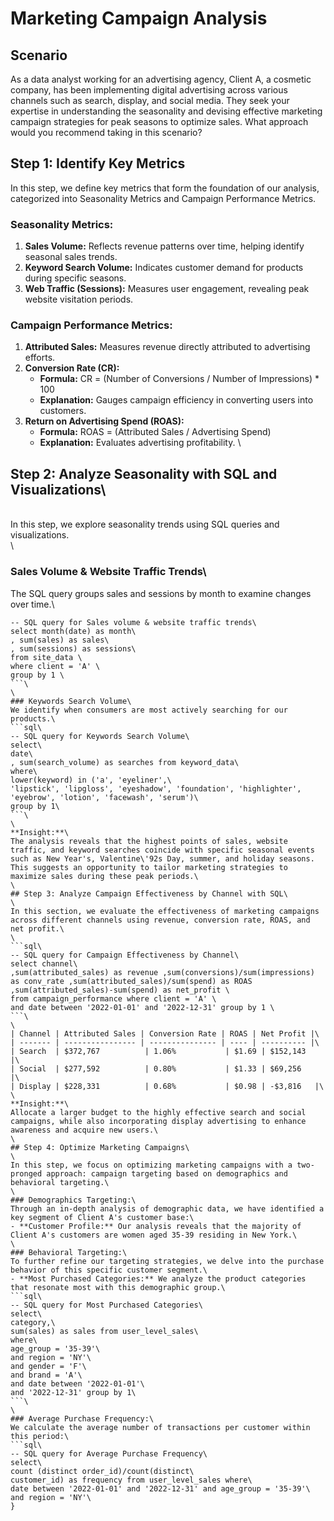 # Marketing Campaign Analysis

## Scenario
As a data analyst working for an advertising agency, Client A, a cosmetic company, has been implementing digital advertising across various channels such as search, display, and social media. They seek your expertise in understanding the seasonality and devising effective marketing campaign strategies for peak seasons to optimize sales. What approach would you recommend taking in this scenario?

## Step 1: Identify Key Metrics

In this step, we define key metrics that form the foundation of our analysis, categorized into Seasonality Metrics and Campaign Performance Metrics.

### Seasonality Metrics:
1. **Sales Volume:** Reflects revenue patterns over time, helping identify seasonal sales trends.
2. **Keyword Search Volume:** Indicates customer demand for products during specific seasons.
3. **Web Traffic (Sessions):** Measures user engagement, revealing peak website visitation periods.

### Campaign Performance Metrics:
1. **Attributed Sales:** Measures revenue directly attributed to advertising efforts.
2. **Conversion Rate (CR):**
   - **Formula:** CR = (Number of Conversions / Number of Impressions) * 100
   - **Explanation:** Gauges campaign efficiency in converting users into customers.
3. **Return on Advertising Spend (ROAS):**
   - **Formula:** ROAS = (Attributed Sales / Advertising Spend)
   - **Explanation:** Evaluates advertising profitability.
\
## Step 2: Analyze Seasonality with SQL and Visualizations\
\
In this step, we explore seasonality trends using SQL queries and visualizations.\
\
### Sales Volume & Website Traffic Trends\
The SQL query groups sales and sessions by month to examine changes over time.\
```sql\
-- SQL query for Sales volume & website traffic trends\
select month(date) as month\
, sum(sales) as sales\
, sum(sessions) as sessions\
from site_data \
where client = 'A' \
group by 1 \
```\
\
### Keywords Search Volume\
We identify when consumers are most actively searching for our products.\
```sql\
-- SQL query for Keywords Search Volume\
select\
date\
, sum(search_volume) as searches from keyword_data\
where\
lower(keyword) in ('a', 'eyeliner',\
'lipstick', 'lipgloss', 'eyeshadow', 'foundation', 'highlighter', 'eyebrow', 'lotion', 'facewash', 'serum')\
group by 1\
```\
\
**Insight:**\
The analysis reveals that the highest points of sales, website traffic, and keyword searches coincide with specific seasonal events such as New Year's, Valentine\'92s Day, summer, and holiday seasons. This suggests an opportunity to tailor marketing strategies to maximize sales during these peak periods.\
\
## Step 3: Analyze Campaign Effectiveness by Channel with SQL\
\
In this section, we evaluate the effectiveness of marketing campaigns across different channels using revenue, conversion rate, ROAS, and net profit.\
\
```sql\
-- SQL query for Campaign Effectiveness by Channel\
select channel\
,sum(attributed_sales) as revenue ,sum(conversions)/sum(impressions) as conv_rate ,sum(attributed_sales)/sum(spend) as ROAS ,sum(attributed_sales)-sum(spend) as net_profit \
from campaign_performance where client = 'A' \
and date between '2022-01-01' and '2022-12-31' group by 1 \
```\
\
| Channel | Attributed Sales | Conversion Rate | ROAS | Net Profit |\
| ------- | ---------------- | --------------- | ---- | ---------- |\
| Search  | $372,767          | 1.06%           | $1.69 | $152,143   |\
| Social  | $277,592          | 0.80%           | $1.33 | $69,256    |\
| Display | $228,331          | 0.68%           | $0.98 | -$3,816   |\
\
**Insight:**\
Allocate a larger budget to the highly effective search and social campaigns, while also incorporating display advertising to enhance awareness and acquire new users.\
\
## Step 4: Optimize Marketing Campaigns\
\
In this step, we focus on optimizing marketing campaigns with a two-pronged approach: campaign targeting based on demographics and behavioral targeting.\
\
### Demographics Targeting:\
Through an in-depth analysis of demographic data, we have identified a key segment of Client A's customer base:\
- **Customer Profile:** Our analysis reveals that the majority of Client A's customers are women aged 35-39 residing in New York.\
\
### Behavioral Targeting:\
To further refine our targeting strategies, we delve into the purchase behavior of this specific customer segment.\
- **Most Purchased Categories:** We analyze the product categories that resonate most with this demographic group.\
```sql\
-- SQL query for Most Purchased Categories\
select\
category,\
sum(sales) as sales from user_level_sales\
where\
age_group = '35-39'\
and region = 'NY'\
and gender = 'F'\
and brand = 'A'\
and date between '2022-01-01'\
and '2022-12-31' group by 1\
```\
\
### Average Purchase Frequency:\
We calculate the average number of transactions per customer within this period:\
```sql\
-- SQL query for Average Purchase Frequency\
select\
count (distinct order_id)/count(distinct\
customer_id) as frequency from user_level_sales where\
date between '2022-01-01' and '2022-12-31' and age_group = '35-39'\
and region = 'NY'\
}
